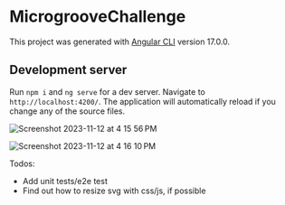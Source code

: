 # MicrogrooveChallenge

This project was generated with [Angular CLI](https://github.com/angular/angular-cli) version 17.0.0.

## Development server

Run `npm i` and `ng serve` for a dev server. Navigate to `http://localhost:4200/`. The application will automatically reload if you change any of the source files.

![Screenshot 2023-11-12 at 4 15 56 PM](https://github.com/clayton-perszyk/microgroove-challenge/assets/7948430/af46ae12-183c-4266-9b3a-9f66a47c1786)

![Screenshot 2023-11-12 at 4 16 10 PM](https://github.com/clayton-perszyk/microgroove-challenge/assets/7948430/5a8bb22e-9e4d-4c44-80ff-d8bb7e528894)



Todos:

- Add unit tests/e2e test
- Find out how to resize svg with css/js, if possible
